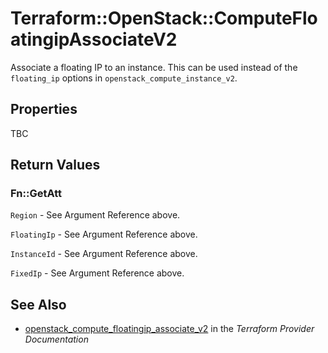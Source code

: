 # Terraform::OpenStack::ComputeFloatingipAssociateV2

Associate a floating IP to an instance. This can be used instead of the
`floating_ip` options in `openstack_compute_instance_v2`.

## Properties

TBC

## Return Values

### Fn::GetAtt

`Region` - See Argument Reference above.

`FloatingIp` - See Argument Reference above.

`InstanceId` - See Argument Reference above.

`FixedIp` - See Argument Reference above.

## See Also

* [openstack_compute_floatingip_associate_v2](https://www.terraform.io/docs/providers/openstack/r/compute_floatingip_associate_v2.html) in the _Terraform Provider Documentation_